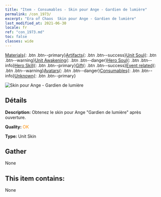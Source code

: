 ```yaml
---
title: "Item - Consumables - Skin pour Ange - Gardien de lumière"
permalink: /con_1973/
excerpt: "Era of Chaos  Skin pour Ange - Gardien de lumière"
last_modified_at: 2021-06-30
locale: fr
ref: "con_1973.md"
toc: false
classes: wide
---
```

 [Materials](/ItemsFR/){: .btn .btn--primary}[Artifacts](/ItemsFR/Artifacts/){: .btn .btn--success}[Unit Soul](/ItemsFR/UnitSoul/){: .btn .btn--warning}[Unit Awakening](/ItemsFR/UnitAwakening/){: .btn .btn--danger}[Hero Soul](/ItemsFR/HeroSoul/){: .btn .btn--info}[Hero Skill](/ItemsFR/HeroSkill/){: .btn .btn--primary}[Gift](/ItemsFR/Gift/){: .btn .btn--success}[Event related](/ItemsFR/Events/){: .btn .btn--warning}[Avatars](/ItemsFR/Avatars/){: .btn .btn--danger}[Consumables](/ItemsFR/Consumables/){: .btn .btn--info}[Unknown](/ItemsFR/Unknown/){: .btn .btn--primary}

 ![Skin pour Ange - Gardien de lumière](/images/u/ti_datianshipifu2.jpg)

## Détails
 **Description:** Obtenez le skin pour Ange \"Gardien de lumière\" après ouverture.

 **Quality:** <span style="color: #FF8C00">OK</span>

 **Type:** Unit Skin

## Gather

  None

## This item contains:

  None


